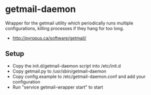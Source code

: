 getmail-daemon
==============

Wrapper for the getmail utility which periodically runs multiple configurations, killing processes if they hang for too long.

* http://pyropus.ca/software/getmail/

Setup
-----

* Copy the init.d/getmail-daemon script into /etc/init.d
* Copy getmail.py to /usr/sbin/getmail-daemon
* Copy config.example to /etc/getmail-daemon.conf and add your configuration
* Run "service getmail-wrapper start" to start

